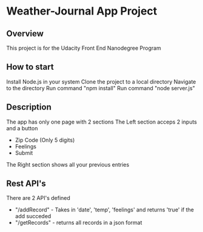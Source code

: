 # Weather-Journal App Project

## Overview

This project is for the Udacity Front End Nanodegree Program

## How to start

Install Node.js in your system
Clone the project to a local directory
Navigate to the directory
Run command "npm install"
Run command "node server.js"

## Description

The app has only one page with 2 sections
The Left section acceps 2 inputs and a button

-   Zip Code (Only 5 digits)
-   Feelings
-   Submit

The Right section shows all your previous entries

## Rest API's

There are 2 API's defined

-   "/addRecord" - Takes in 'date', 'temp', 'feelings' and returns 'true' if the add succeded
-   "/getRecords" - returns all records in a json format
